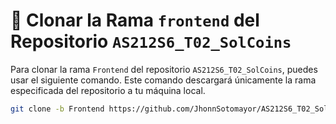# 🚀 Clonar la Rama `frontend` del Repositorio `AS212S6_T02_SolCoins`

Para clonar la rama `Frontend` del repositorio `AS212S6_T02_SolCoins`, puedes usar el siguiente comando. Este comando descargará únicamente la rama especificada del repositorio a tu máquina local.

```bash
git clone -b Frontend https://github.com/JhonnSotomayor/AS212S6_T02_SolCoins
